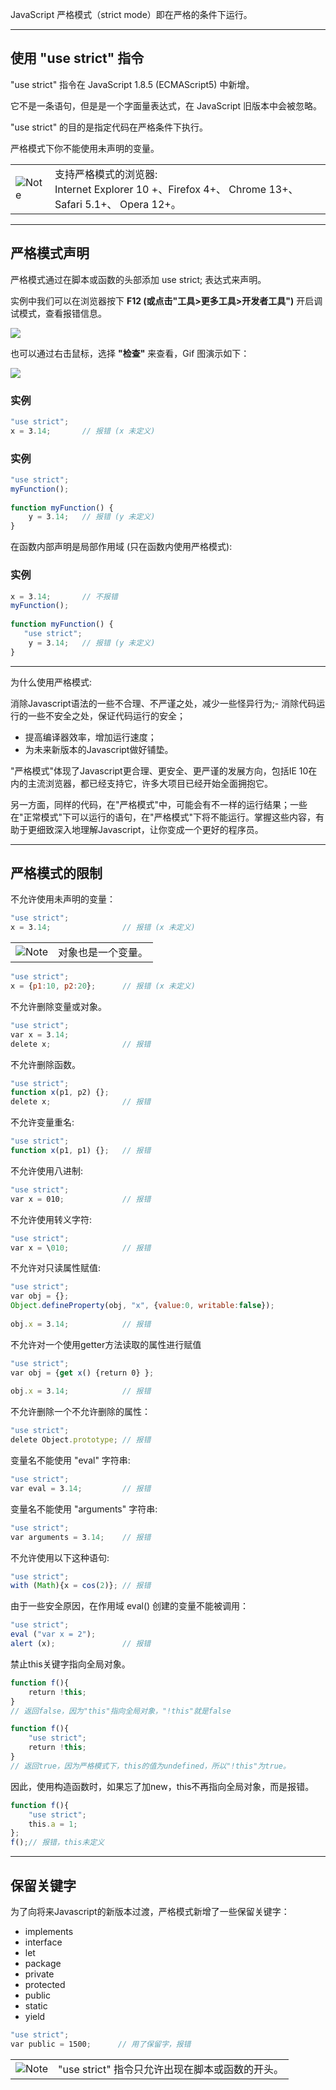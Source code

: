 JavaScript 严格模式（strict mode）即在严格的条件下运行。

---

## 使用 "use strict" 指令

"use strict" 指令在 JavaScript 1.8.5 (ECMAScript5) 中新增。

它不是一条语句，但是是一个字面量表达式，在 JavaScript 旧版本中会被忽略。

"use strict" 的目的是指定代码在严格条件下执行。

严格模式下你不能使用未声明的变量。


|   |   |
|---|---|
|![Note](https://www.runoob.com/images/lamp.jpg)|支持严格模式的浏览器:  <br>Internet Explorer 10 +、Firefox 4+、 Chrome 13+、 Safari 5.1+、 Opera 12+。|

---

## 严格模式声明

严格模式通过在脚本或函数的头部添加 use strict; 表达式来声明。

实例中我们可以在浏览器按下 **F12 (或点击"工具>更多工具>开发者工具")** 开启调试模式，查看报错信息。

![](https://www.runoob.com/wp-content/uploads/2016/05/74151F80-4F7D-4492-8288-1231025B41B6.jpeg)

也可以通过右击鼠标，选择 **"检查"** 来查看，Gif 图演示如下：

![](https://www.runoob.com/wp-content/uploads/2016/05/js_strict.gif)

### 实例

``` js
"use strict";  
x = 3.14;       // 报错 (x 未定义) 
``` 


### 实例

``` js
"use strict";  
myFunction();  
  
function myFunction() {  
    y = 3.14;   // 报错 (y 未定义)  
}
```
  

在函数内部声明是局部作用域 (只在函数内使用严格模式):

### 实例

``` js
x = 3.14;       // 不报错  
myFunction();  
  
function myFunction() {  
   "use strict";  
    y = 3.14;   // 报错 (y 未定义)  
}  
```


---

为什么使用严格模式:

消除Javascript语法的一些不合理、不严谨之处，减少一些怪异行为;- 消除代码运行的一些不安全之处，保证代码运行的安全；
- 提高编译器效率，增加运行速度；
- 为未来新版本的Javascript做好铺垫。

"严格模式"体现了Javascript更合理、更安全、更严谨的发展方向，包括IE 10在内的主流浏览器，都已经支持它，许多大项目已经开始全面拥抱它。

另一方面，同样的代码，在"严格模式"中，可能会有不一样的运行结果；一些在"正常模式"下可以运行的语句，在"严格模式"下将不能运行。掌握这些内容，有助于更细致深入地理解Javascript，让你变成一个更好的程序员。

---

## 严格模式的限制

不允许使用未声明的变量：

``` js
"use strict";  
x = 3.14;                // 报错 (x 未定义)
```

|   |   |
|---|---|
|![Note](https://www.runoob.com/images/lamp.jpg)|对象也是一个变量。|

``` js
"use strict";  
x = {p1:10, p2:20};      // 报错 (x 未定义)
```

不允许删除变量或对象。

``` js
"use strict";  
var x = 3.14;  
delete x;                // 报错
```


不允许删除函数。

``` js
"use strict";  
function x(p1, p2) {};  
delete x;                // 报错 
```

不允许变量重名:

``` js
"use strict";  
function x(p1, p1) {};   // 报错
```

不允许使用八进制:

``` js
"use strict";  
var x = 010;             // 报错
```

不允许使用转义字符:

```js
"use strict";  
var x = \010;            // 报错
```

不允许对只读属性赋值:

``` js
"use strict";  
var obj = {};  
Object.defineProperty(obj, "x", {value:0, writable:false});  
  
obj.x = 3.14;            // 报错
```

不允许对一个使用getter方法读取的属性进行赋值

``` js
"use strict";  
var obj = {get x() {return 0} };  
  
obj.x = 3.14;            // 报错
```

不允许删除一个不允许删除的属性：

``` js
"use strict";  
delete Object.prototype; // 报错
```

变量名不能使用 "eval" 字符串:

``` js
"use strict";  
var eval = 3.14;         // 报错
```

变量名不能使用 "arguments" 字符串:

``` js
"use strict";  
var arguments = 3.14;    // 报错
```


不允许使用以下这种语句:

``` js
"use strict";  
with (Math){x = cos(2)}; // 报错
```


由于一些安全原因，在作用域 eval() 创建的变量不能被调用：

``` js
"use strict";  
eval ("var x = 2");  
alert (x);               // 报错
```


禁止this关键字指向全局对象。

``` js
function f(){
    return !this;
} 
// 返回false，因为"this"指向全局对象，"!this"就是false
```

``` js
function f(){ 
    "use strict";
    return !this;
} 
// 返回true，因为严格模式下，this的值为undefined，所以"!this"为true。
```

因此，使用构造函数时，如果忘了加new，this不再指向全局对象，而是报错。

``` js
function f(){
    "use strict";
    this.a = 1;
};
f();// 报错，this未定义
```

---

## 保留关键字

为了向将来Javascript的新版本过渡，严格模式新增了一些保留关键字：

- implements
- interface
- let
- package
- private
- protected
- public
- static
- yield

``` js
"use strict";  
var public = 1500;      // 用了保留字，报错
```

|   |   |
|---|---|
|![Note](https://www.runoob.com/images/lamp.jpg)|"use strict" 指令只允许出现在脚本或函数的开头。|
